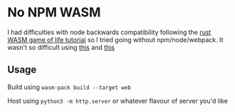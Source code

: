 # No NPM WASM
I had difficulties with node backwards compatibility following the [rust WASM game of life tutorial](https://rustwasm.github.io/docs/book/introduction.html) so I tried going without npm/node/webpack.
It wasn't so difficult using [this](https://lionturkey.github.io/posts/rustwasm/rustwasm.html) and [this](https://rustwasm.github.io/docs/wasm-bindgen/examples/without-a-bundler.html)

## Usage
Build using `wasm-pack build --target web`

Host using `python3 -m http.server` or whatever flavour of server you'd like
